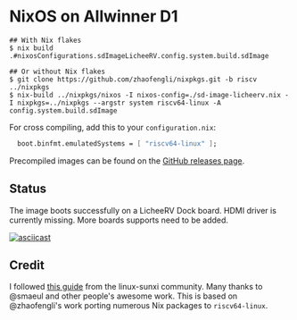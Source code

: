 # NixOS on Allwinner D1

```shellsession
## With Nix flakes
$ nix build .#nixosConfigurations.sdImageLicheeRV.config.system.build.sdImage

## Or without Nix flakes
$ git clone https://github.com/zhaofengli/nixpkgs.git -b riscv ../nixpkgs
$ nix-build ../nixpkgs/nixos -I nixos-config=./sd-image-licheerv.nix -I nixpkgs=../nixpkgs --argstr system riscv64-linux -A config.system.build.sdImage
```

For cross compiling, add this to your `configuration.nix`:

```nix
  boot.binfmt.emulatedSystems = [ "riscv64-linux" ];
```

Precompiled images can be found on the [GitHub releases page](https://github.com/chuangzhu/nixos-sun20iw1p1/releases).

## Status

The image boots successfully on a LicheeRV Dock board. HDMI driver is currently missing. More boards supports need to be added.

[![asciicast](https://asciinema.org/a/483161.svg)](https://asciinema.org/a/483161)

## Credit

I followed [this guide](https://linux-sunxi.org/Allwinner_Nezha#Manual_build) from the linux-sunxi community.
Many thanks to @smaeul and other people's awesome work.
This is based on @zhaofengli's work porting numerous Nix packages to `riscv64-linux`.
